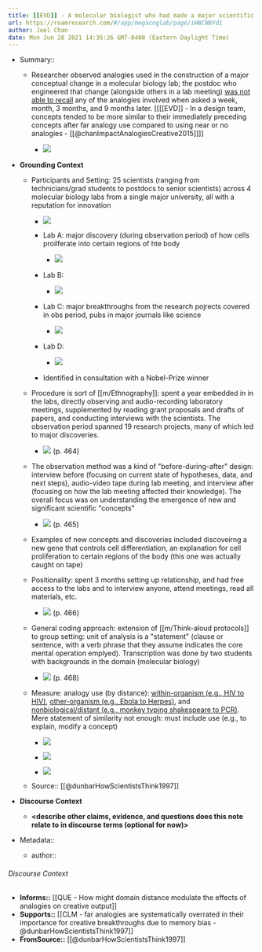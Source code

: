 ```yaml
---
title: [[EVD]] - A molecular biologist who had made a major scientific conceptual change did not recall any of the spontaneous analogies used to enact that change - [[@dunbarHowScientistsThink1997]]
url: https://roamresearch.com/#/app/megacoglab/page/iHNCNBYd1
author: Joel Chan
date: Mon Jun 28 2021 14:35:26 GMT-0400 (Eastern Daylight Time)
---
```


- Summary::

    - Researcher observed analogies used in the construction of a major conceptual change in a molecular biology lab; the postdoc who engineered that change (alongside others in a lab meeting) [was not able to recall](![](https://firebasestorage.googleapis.com/v0/b/firescript-577a2.appspot.com/o/imgs%2Fapp%2Fmegacoglab%2FPGOl3p2KzJ.png?alt=media&token=3dee907b-fd27-481f-bd86-53dc22af53fd)) any of the analogies involved when asked a week, month, 3 months, and 9 months later. [[[[EVD]] - In a design team, concepts tended to be more similar to their immediately preceding concepts after far analogy use compared to using near or no analogies - [[@chanImpactAnalogiesCreative2015]]]]

        - ![](https://firebasestorage.googleapis.com/v0/b/firescript-577a2.appspot.com/o/imgs%2Fapp%2Fmegacoglab%2FPGOl3p2KzJ.png?alt=media&token=3dee907b-fd27-481f-bd86-53dc22af53fd)
- **Grounding Context**

    - Participants and Setting: 25 scientists (ranging from technicians/grad students to postdocs to senior scientists) across 4 molecular biology labs from a single major university, all with a reputation for innovation

        - ![](https://firebasestorage.googleapis.com/v0/b/firescript-577a2.appspot.com/o/imgs%2Fapp%2Fmegacoglab%2FqbaLiIoQYr.png?alt=media&token=1dbad6ba-8118-451a-8e66-744f1ea36614)

        - Lab A: major discovery (during observation period) of how cells proilferate into certain regions of hte body

            - ![](https://firebasestorage.googleapis.com/v0/b/firescript-577a2.appspot.com/o/imgs%2Fapp%2Fmegacoglab%2FyWxjZZhkHk.png?alt=media&token=431a1e7c-e225-444a-bef9-e3b08f03990f)

        - Lab B:

            - ![](https://firebasestorage.googleapis.com/v0/b/firescript-577a2.appspot.com/o/imgs%2Fapp%2Fmegacoglab%2FAl_LX1fuGE.png?alt=media&token=fa7781c4-aace-489b-8caf-fcdb0a8a0481)

        - Lab C: major breakthroughs from the research pojrects covered in obs period, pubs in major journals like science

            - ![](https://firebasestorage.googleapis.com/v0/b/firescript-577a2.appspot.com/o/imgs%2Fapp%2Fmegacoglab%2FrsAKyu8poV.png?alt=media&token=98f68803-de8f-4ba5-99e5-72eb39302b0a)

        - Lab D:

            - ![](https://firebasestorage.googleapis.com/v0/b/firescript-577a2.appspot.com/o/imgs%2Fapp%2Fmegacoglab%2FqKGVDieV6R.png?alt=media&token=1a414ff1-8a8a-43fa-8d5e-b1966de59c6d)

        - Identified in consultation with a Nobel-Prize winner

    - Procedure is sort of [[m/Ethnography]]: spent a year embedded in in the labs, directly observing and audio-recording laboratory meetings, supplemented by reading grant proposals and drafts of papers, and conducting interviews with the scientists. The observation period spanned 19 research projects, many of which led to major discoveries.

        - ![](https://firebasestorage.googleapis.com/v0/b/firescript-577a2.appspot.com/o/imgs%2Fapp%2Fmegacoglab%2Fl5gy57KBtI.png?alt=media&token=c11fb5ef-2e72-42e1-a3bb-73d9aa368cac) (p. 464)

    - The observation method was a kind of "before-during-after" design: interview before (focusing on current state of hypotheses, data, and next steps), audio-video tape during lab meeting, and interview after (focusing on how the lab meeting affected their knowledge). The overall focus was on understanding the emergence of new and significant scientific "concepts"

        - ![](https://firebasestorage.googleapis.com/v0/b/firescript-577a2.appspot.com/o/imgs%2Fapp%2Fmegacoglab%2FlMV-auO5Hk.png?alt=media&token=1d068dec-a9c0-4e20-a8f6-848aaad2b46d) (p. 465)

    - Examples of new concepts and discoveries included discoveirng a new gene that controls cell differentiation, an explanation for cell proliferation to certain regions of the body (this one was actually caught on tape)

    - Positionality: spent 3 months setting up relationship, and had free access to the labs and to interview anyone, attend meetings, read all materials, etc.

        - ![](https://firebasestorage.googleapis.com/v0/b/firescript-577a2.appspot.com/o/imgs%2Fapp%2Fmegacoglab%2FhTTN8uBXs3.png?alt=media&token=de96b2d7-9c9a-4ad9-8219-0fff10864aec) (p. 466)

    - General coding approach: extension of [[m/Think-aloud protocols]] to group setting: unit of analysis is a "statement" (clause or sentence, with a verb phrase that they assume indicates the core mental operation emplyed). Transcription was done by two students with backgrounds in the domain (molecular biology)

        - ![](https://firebasestorage.googleapis.com/v0/b/firescript-577a2.appspot.com/o/imgs%2Fapp%2Fmegacoglab%2Fi40jtMd3yO.png?alt=media&token=a5179466-da4c-4cef-9a52-a719c6cda808) (p. 468)

    - Measure: analogy use (by distance): [within-organism (e.g., HIV to HIV)](![](https://firebasestorage.googleapis.com/v0/b/firescript-577a2.appspot.com/o/imgs%2Fapp%2Fmegacoglab%2FOx_9m-j5QC.png?alt=media&token=e0ce51e4-e42d-4b52-82eb-c502d8fe368e)), [other-organism (e.g., Ebola to Herpes)](((ALEzpeGMK))), and [nonbiological/distant (e.g., monkey typing shakespeare to PCR)](((oQITT-eu2))). Mere statement of similarity not enough: must include use (e.g., to explain, modify a concept)

        - ![](https://firebasestorage.googleapis.com/v0/b/firescript-577a2.appspot.com/o/imgs%2Fapp%2Fmegacoglab%2FOx_9m-j5QC.png?alt=media&token=e0ce51e4-e42d-4b52-82eb-c502d8fe368e)

        - ![](https://firebasestorage.googleapis.com/v0/b/firescript-577a2.appspot.com/o/imgs%2Fapp%2Fmegacoglab%2F2r2XoSa9gR.png?alt=media&token=0307bb0f-aee3-4928-8f6c-21372d949cef)

        - ![](https://firebasestorage.googleapis.com/v0/b/firescript-577a2.appspot.com/o/imgs%2Fapp%2Fmegacoglab%2FrvmeTxXXsP.png?alt=media&token=9dce27cc-a06e-4fb9-a449-ee7201d3528e)

    - Source:: [[@dunbarHowScientistsThink1997]]
- **Discourse Context**

    - __<describe other claims, evidence, and questions does this note relate to in discourse terms (optional for now)>__
- Metadata::

    - author:: <your name page here>

###### Discourse Context

- **Informs::** [[QUE - How might domain distance modulate the effects of analogies on creative output]]
- **Supports::** [[CLM - far analogies are systematically overrated in their importance for creative breakthroughs due to memory bias - @dunbarHowScientistsThink1997]]
- **FromSource::** [[@dunbarHowScientistsThink1997]]
